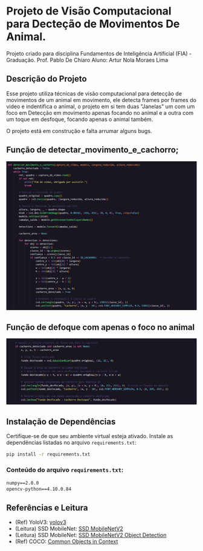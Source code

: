 # Projeto de Visão Computacional para Decteção de Movimentos De Animal.
Projeto criado para disciplina Fundamentos de Inteligência Artificial (FIA) - Graduação. Prof. Pablo De Chiaro
Aluno: Artur Nola Moraes Lima

## Descrição do Projeto

Esse projeto utiliza técnicas de visão computacional para detecção de movimentos de um animal em movimento, ele detecta frames por frames do video e indentifica o animal, o projeto em si tem duas "Janelas" um com um foco em Detecção em movimento apenas focando no animal e a outra com um toque em desfoque, focando apenas o animal também.

O projeto está em construção e falta arrumar alguns bugs.

## Função de detectar_movimento_e_cachorro;

![Essa função é responsavel por detectar o movimento do animal frame por frame, identificando o animal e focando apenas nele.](image-1.png)

## Função de defoque com apenas o foco no animal
![Essa função foi projetada para que apenas o video fique todo em desfoque e quando o animal começar a andar ele vai focar apenas no animal, detectando que é um cachorro.](image.png)

## Instalação de Dependências

Certifique-se de que seu ambiente virtual esteja ativado. Instale as dependências listadas no arquivo `requirements.txt`:

```bash
pip install -r requirements.txt
```

### Conteúdo do arquivo `requirements.txt`:

```text
numpy==2.0.0
opencv-python==4.10.0.84
```



## Referências e Leitura

- (Ref) YoloV3: [yolov3](https://pjreddie.com/darknet/yolo/)
- (Leitura) SSD MobileNet: [SSD MobileNetV2](https://arxiv.org/abs/1512.02325)
- (Leitura) SSD MobileNet: [SSD MobileNetV2 Object Detection](https://medium.com/@techmayank2000/object-detection-using-ssd-mobilenetv2-using-tensorflow-api-can-detect-any-single-class-from-31a31bbd0691)
- (Ref) COCO: [Common Objects in Context](https://cocodataset.org/#overview)
